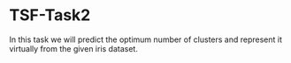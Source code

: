 # TSF-Task2
In this task we will predict the optimum number of clusters and represent it virtually from the given iris dataset.
